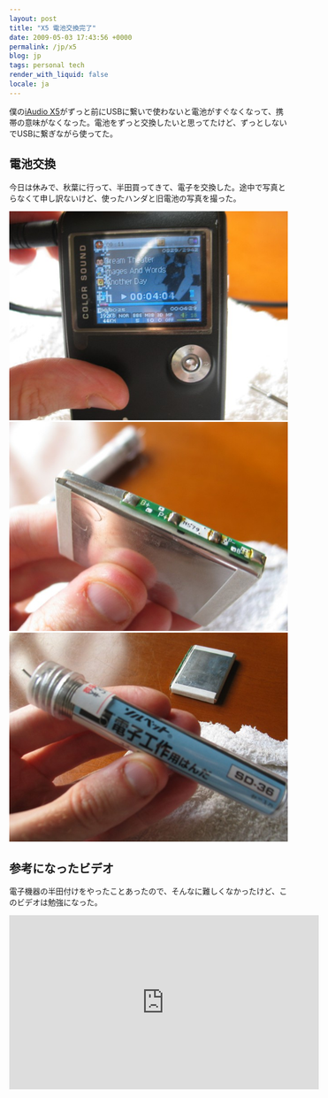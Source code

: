 ```yaml
---
layout: post
title: "X5 電池交換完了"
date: 2009-05-03 17:43:56 +0000
permalink: /jp/x5
blog: jp
tags: personal tech
render_with_liquid: false
locale: ja
---
```


僕の[iAudio X5](http://www.cowonjapan.com/product_wide/product_X5_nameof.php)がずっと前にUSBに繋いで使わないと電池がすぐなくなって、携帯の意味がなくなった。電池をずっと交換したいと思ってたけど、ずっとしないでUSBに繋ぎながら使ってた。

## 電池交換

今日は休みで、秋葉に行って、半田買ってきて、電子を交換した。途中で写真とらなくて申し訳ないけど、使ったハンダと旧電池の写真を撮った。

![X5 all finished](/assets/images/gallery/img_3155_big.jpg)
![X5 original battery](/assets/images/gallery/img_3153_big.jpg)
![X5 soldering](/assets/images/gallery/img_3152_big.jpg)

## 参考になったビデオ

電子機器の半田付けをやったことあったので、そんなに難しくなかったけど、このビデオは勉強になった。

<iframe
    width="560"
    height="315"
    src="https://www.youtube.com/embed/AsTKtp7lUho?si=pj5wqziYLoGUBjsl"
    title="YouTube video player"
    frameborder="0"
    allow="accelerometer; autoplay; clipboard-write; encrypted-media; gyroscope; picture-in-picture; web-share"
    allowfullscreen>
</iframe>
